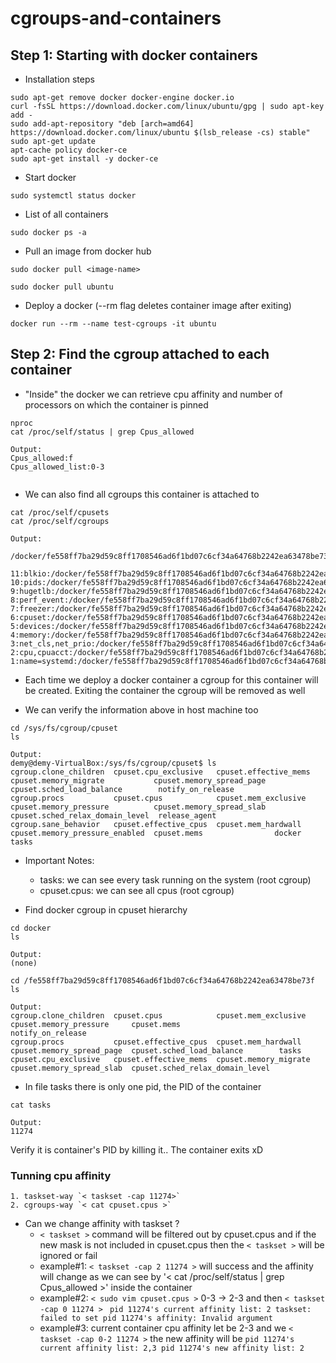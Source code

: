 # cgroups-and-containers

## Step 1: Starting with docker containers

- Installation steps
```
sudo apt-get remove docker docker-engine docker.io
curl -fsSL https://download.docker.com/linux/ubuntu/gpg | sudo apt-key add -
sudo add-apt-repository "deb [arch=amd64] https://download.docker.com/linux/ubuntu $(lsb_release -cs) stable"
sudo apt-get update
apt-cache policy docker-ce
sudo apt-get install -y docker-ce
```  

- Start docker
``` 
sudo systemctl status docker
```

- List of all containers
```
sudo docker ps -a
```

- Pull an image from docker hub
```
sudo docker pull <image-name>
```
```
sudo docker pull ubuntu
```

- Deploy a docker (--rm flag deletes container image after exiting)
```
docker run --rm --name test-cgroups -it ubuntu
```

## Step 2: Find the cgroup attached to each container

- "Inside" the docker we can retrieve cpu affinity and number of processors on which the container is pinned
```
nproc
cat /proc/self/status | grep Cpus_allowed
```


```
Output: 
Cpus_allowed:f
Cpus_allowed_list:0-3
        
```

- We can also find all cgroups this container is attached to
```
cat /proc/self/cpusets
cat /proc/self/cgroups
```


```
Output:

/docker/fe558ff7ba29d59c8ff1708546ad6f1bd07c6cf34a64768b2242ea63478be73f

11:blkio:/docker/fe558ff7ba29d59c8ff1708546ad6f1bd07c6cf34a64768b2242ea63478be73f
10:pids:/docker/fe558ff7ba29d59c8ff1708546ad6f1bd07c6cf34a64768b2242ea63478be73f
9:hugetlb:/docker/fe558ff7ba29d59c8ff1708546ad6f1bd07c6cf34a64768b2242ea63478be73f
8:perf_event:/docker/fe558ff7ba29d59c8ff1708546ad6f1bd07c6cf34a64768b2242ea63478be73f
7:freezer:/docker/fe558ff7ba29d59c8ff1708546ad6f1bd07c6cf34a64768b2242ea63478be73f
6:cpuset:/docker/fe558ff7ba29d59c8ff1708546ad6f1bd07c6cf34a64768b2242ea63478be73f
5:devices:/docker/fe558ff7ba29d59c8ff1708546ad6f1bd07c6cf34a64768b2242ea63478be73f
4:memory:/docker/fe558ff7ba29d59c8ff1708546ad6f1bd07c6cf34a64768b2242ea63478be73f
3:net_cls,net_prio:/docker/fe558ff7ba29d59c8ff1708546ad6f1bd07c6cf34a64768b2242ea63478be73f
2:cpu,cpuacct:/docker/fe558ff7ba29d59c8ff1708546ad6f1bd07c6cf34a64768b2242ea63478be73f
1:name=systemd:/docker/fe558ff7ba29d59c8ff1708546ad6f1bd07c6cf34a64768b2242ea63478be73f

```

- Each time we deploy a docker container a cgroup for this container will be created. Exiting the container the cgroup will be removed as well

- We can verify the information above in host machine too

```
cd /sys/fs/cgroup/cpuset
ls
```

```
Output:
demy@demy-VirtualBox:/sys/fs/cgroup/cpuset$ ls
cgroup.clone_children  cpuset.cpu_exclusive   cpuset.effective_mems  cpuset.memory_migrate           cpuset.memory_spread_page  cpuset.sched_load_balance        notify_on_release
cgroup.procs           cpuset.cpus            cpuset.mem_exclusive   cpuset.memory_pressure          cpuset.memory_spread_slab  cpuset.sched_relax_domain_level  release_agent
cgroup.sane_behavior   cpuset.effective_cpus  cpuset.mem_hardwall    cpuset.memory_pressure_enabled  cpuset.mems                docker                           tasks

```

- Important Notes: 
    - tasks: we can see every task running on the system (root cgroup)
    - cpuset.cpus: we can see all cpus (root cgroup)

- Find docker cgroup in cpuset hierarchy
```
cd docker
ls
```

```
Output:
(none)
```

```
cd /fe558ff7ba29d59c8ff1708546ad6f1bd07c6cf34a64768b2242ea63478be73f
ls
```

```
Output:
cgroup.clone_children  cpuset.cpus            cpuset.mem_exclusive   cpuset.memory_pressure     cpuset.mems                      notify_on_release
cgroup.procs           cpuset.effective_cpus  cpuset.mem_hardwall    cpuset.memory_spread_page  cpuset.sched_load_balance        tasks
cpuset.cpu_exclusive   cpuset.effective_mems  cpuset.memory_migrate  cpuset.memory_spread_slab  cpuset.sched_relax_domain_level
```

- In file tasks there is only one pid, the PID of the container
```
cat tasks
```

```
Output:
11274
```
Verify it is container's PID by killing it.. The container exits xD

### Tunning cpu affinity
    1. taskset-way `< taskset -cap 11274>`
    2. cgroups-way `< cat cpuset.cpus >`

- Can we change affinity with taskset ?
    - `< taskset >` command will be filtered out by cpuset.cpus and if the new mask is not included in cpuset.cpus then the `< taskset >` will be ignored or fail
    - example#1: `< taskset -cap 2 11274 >` will success and the affinity will change as we can see by '< cat /proc/self/status | grep Cpus_allowed >' inside the container
    - example#2: `< sudo vim cpuset.cpus >` 0-3 -> 2-3 and then `< taskset -cap 0 11274 >` ``` pid 11274's current affinity list: 2
    taskset: failed to set pid 11274's affinity: Invalid argument```
    - example#3: current container cpu affinity let be 2-3 and we  `< taskset -cap 0-2 11274 >`
        the new affinity will be ```pid 11274's current affinity list: 2,3
                                    pid 11274's new affinity list: 2```

